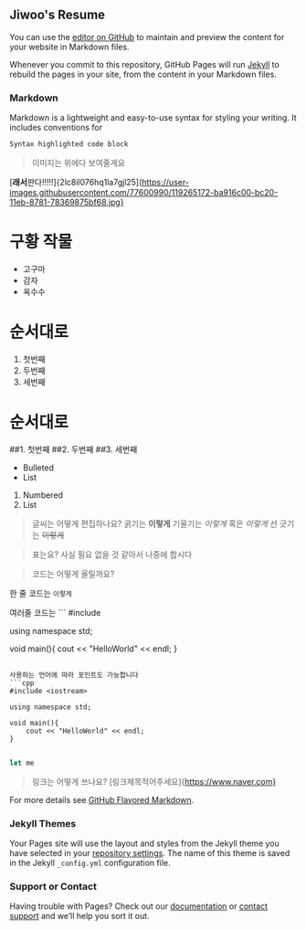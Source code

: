 ## Jiwoo's Resume

You can use the [editor on GitHub](https://github.com/steve3537/steve3537.github.io/edit/main/README.md) to maintain and preview the content for your website in Markdown files.

Whenever you commit to this repository, GitHub Pages will run [Jekyll](https://jekyllrb.com/) to rebuild the pages in your site, from the content in your Markdown files.

### Markdown

Markdown is a lightweight and easy-to-use syntax for styling your writing. It includes conventions for

```markdown
Syntax highlighted code block
```

> 이미지는 위에다 보여줄게요

[**래서**판다!!!!!]{2lc8il076hq1la7gjl25](https://user-images.githubusercontent.com/77600990/119265172-ba916c00-bc20-11eb-8781-78369875bf68.jpg}

# 구황 작물
- 고구마
- 감자
- 옥수수

# 순서대로
1. 첫번째
2. 두번째
3. 세번째

# 순서대로
##1. 첫번째
##2. 두번째
##3. 세번째

- Bulleted
- List

1. Numbered
2. List

> 글씨는 어떻게 편집하나요?
굵기는 **이렇게**
기울기는 _이렇게_
혹은 *이렇게*
선 긋기는 ~~이렇게~~

> 표는요?
사실 필요 없을 것 같아서 나중에 합시다

> 코드는 어떻게 올릴까요?

한 줄 코드는 `이렇게`

여러줄 코드는 ```
#include <iostream>

using namespace std;

void main(){
	cout << "HelloWorld" << endl;
}
```

사용하는 언어에 따라 포인트도 가능합니다
```cpp
#include <iostream>

using namespace std;

void main(){
	cout << "HelloWorld" << endl;
}
```

```js

let me
```

> 링크는 어떻게 쓰나요?
[링크제목적어주세요]{https://www.naver.com}


For more details see [GitHub Flavored Markdown](https://guides.github.com/features/mastering-markdown/).

### Jekyll Themes

Your Pages site will use the layout and styles from the Jekyll theme you have selected in your [repository settings](https://github.com/steve3537/steve3537.github.io/settings/pages). The name of this theme is saved in the Jekyll `_config.yml` configuration file.

### Support or Contact

Having trouble with Pages? Check out our [documentation](https://docs.github.com/categories/github-pages-basics/) or [contact support](https://support.github.com/contact) and we’ll help you sort it out.
